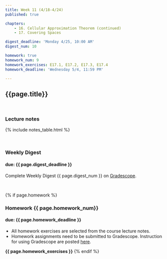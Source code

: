 ```yaml
---
title: Week 11 (4/18-4/24)
published: true

chapters:
    - 16. Cellular Approximation Theorem (continued)
    - 17. Covering Spaces

digest_deadline: 'Monday 4/25, 10:00 AM'
digest_num: 10

homework: true
homework_num: 9
homework_exercises: E17.1, E17.2, E17.3, E17.4
homework_deadline: 'Wednesday 5/4, 11:59 PM'

---
```


<style>
    ul {
        padding-left: 20px;
    }
</style>


## {{page.title}}



<br/>

### Lecture notes

{% include notes_table.html %}


<br/>

### Weekly Digest 
#### due: {{ page.digest_deadline }}


Complete Weekly Digest {{ page.digest_num }} on [Gradescope](https://www.gradescope.com).

<br/>


{% if page.homework %}
### Homework {{ page.homework_num}} 
#### due: {{ page.homework_deadline }}

* All homework exercises are selected from the course lecture notes.
* Homework assignments need to be submitted to Gradescope. Instruction for
using Gradescope are posted [here](https://gradescope.ubmath.info).

<b>{{ page.homework_exercises }}</b>
{% endif %}